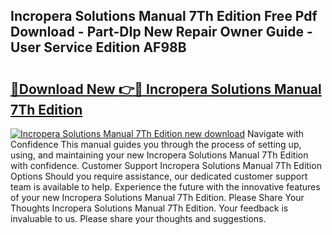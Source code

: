 ## Incropera Solutions Manual 7Th Edition Free Pdf Download - Part-DIp New Repair Owner Guide - User Service Edition AF98B

# <h2><a href="http://bc63346.oget.top/?id=Incropera+Solutions+Manual+7Th+Edition">🔗Download New 👉🔴 Incropera Solutions Manual 7Th Edition</a></h2>

[![Incropera Solutions Manual 7Th Edition new download](https://i.imgur.com/5g1atiW.png)](http://bc63346.oget.top/?id=Incropera+Solutions+Manual+7Th+Edition)
Navigate with Confidence This manual guides you through the process of setting up, using, and maintaining your new Incropera Solutions Manual 7Th Edition with confidence. Customer Support Incropera Solutions Manual 7Th Edition Options Should you require assistance, our dedicated customer support team is available to help. Experience the future with the innovative features of your new Incropera Solutions Manual 7Th Edition. Please Share Your Thoughts Incropera Solutions Manual 7Th Edition. Your feedback is invaluable to us. Please share your thoughts and suggestions.
